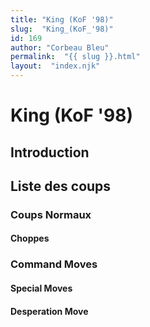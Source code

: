 ```yaml
---
title: "King (KoF '98)"
slug:  "King_(KoF_'98)"
id: 169
author: "Corbeau Bleu"
permalink:  "{{ slug }}.html"
layout:  "index.njk"
---
```


# King (KoF '98)

## Introduction

## Liste des coups

### Coups Normaux

#### Choppes

### Command Moves

#### Special Moves

#### Desperation Move
